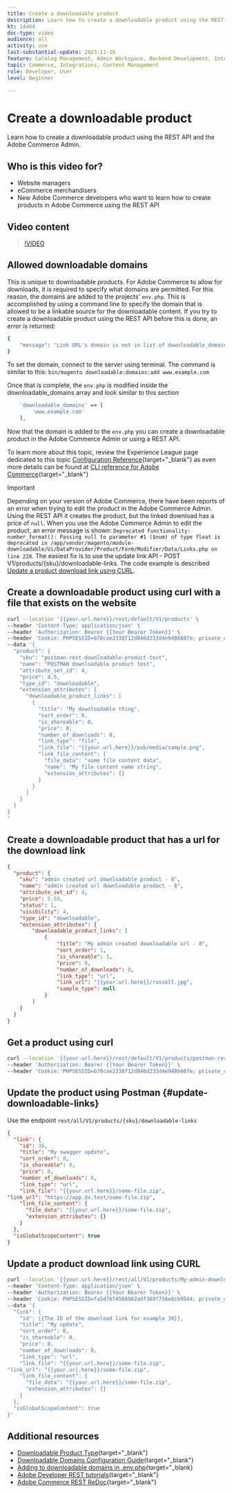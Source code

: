 ```yaml
---
title: Create a downloadable product
description: Learn how to create a downloadable product using the REST API and the Adobe Commerce Admin.
kt: 14464
doc-type: video
audience: all
activity: use
last-substantial-update: 2023-11-16
feature: Catalog Management, Admin Workspace, Backend Development, Integration, REST
topic: Commerce, Integrations, Content Management
role: Developer, User
level: Beginner

---
```

# Create a downloadable product

Learn how to create a downloadable product using the REST API and the Adobe Commerce Admin. 

## Who is this video for?

- Website managers
- eCommerce merchandisers
- New Adobe Commerce developers who want to learn how to create products in Adobe Commerce using the REST API

## Video content

>[!VIDEO](https://video.tv.adobe.com/v/3425753?learn=on)

## Allowed downloadable domains

This is unique to downloadable products. For Adobe Commerce to allow for downloads, it is required to specify what domains are permitted. For this reason, the domains are added to the projects' `env.php`. This is accomplished by using a command line to specify the domain that is allowed to be a linkable source for the downloadable content. If you try to create a downloadable product using the REST API before this is done, an error is returned:

```bash
{
    "message": "Link URL's domain is not in list of downloadable_domains in env.php."
}

```

To set the domain, connect to the server using terminal. The command is similar to this: `bin/magento downloadable:domains:add www.example.com`

Once that is complete, the `env.php` is modified inside the downloadable_domains array and look similar to this section

```php
    'downloadable_domains' => [
        'www.example.com'
    ],
```

Now that the domain is added to the `env.php` you can create a downloadable product in the Adobe Commerce Admin or using a REST API.

To learn more about this topic, review the Experience League page dedicated to this topic [Configuration Reference](https://experienceleague.adobe.com/docs/commerce-operations/configuration-guide/files/config-reference-envphp.html#downloadable_domains){target="_blank"} as even more details can be found at [CLI reference for Adobe Commerce](https://experienceleague.adobe.com/docs/commerce-operations/reference/magento-open-source.html#downloadable%3Adomains%3Aadd){target="_blank"}

>[!IMPORTANT]
>Depending on your version of Adobe Commerce, there have been reports of an error when trying to edit the product in the Adobe Commerce Admin. Using the REST API it creates the product, but the linked download has a price of `null`. When you use the Adobe Commerce Admin to edit the product, an error message is shown: `Deprecated Functionality: number_format(): Passing null to parameter #1 ($num) of type float is deprecated in /app/vendor/magento/module-downloadable/Ui/DataProvider/Product/Form/Modifier/Data/Links.php on line 228`. The easiest fix is to use the update link API - POST V1/products/{sku}/downloadable-links. The code example is described [Update a product download link using CURL](#update-downloadable-links).

## Create a downloadable product using curl with a file that exists on the website

```bash
curl --location '{{your.url.here}}/rest/default/V1/products' \
--header 'Content-Type: application/json' \
--header 'Authorization: Bearer {{Your Bearer Token}}' \
--header 'Cookie: PHPSESSID=b78cae2338f12d846d233d4e9486607e; private_content_version=564dde2976849891583a9a649073f01e' \
--data '{
  "product": {
    "sku": "postman-rest-downloadable-product-test",
    "name": "POSTMAN downloadable product test",
    "attribute_set_id": 4,
    "price": 4.5,
    "type_id": "downloadable",
    "extension_attributes": {
      "downloadable_product_links": [
        {
          "title": "My downloadable thing",
          "sort_order": 0,
          "is_shareable": 0,
          "price": 0,
          "number_of_downloads": 0,
          "link_type": "file",
          "link_file": "{{your.url.here}}/pub/media/sample.png",
          "link_file_content": {
            "file_data": "some file content data",
            "name": "My file content name string",
            "extension_attributes": {}
          }
        }
      ]
    }
  }
}
'
```

## Create a downloadable product that has a url for the download link

```json
{
  "product": {
    "sku": "admin created url downloadable product - 8",
    "name": "admin created url downloadable product - 8",
    "attribute_set_id": 4,
    "price": 5.58,
    "status": 1,
    "visibility": 4,
    "type_id": "downloadable",
    "extension_attributes": {
        "downloadable_product_links": [
            {
                "title": "My admin created downloadable url - 8",
                "sort_order": 1,
                "is_shareable": 1,
                "price": 0,
                "number_of_downloads": 0,
                "link_type": "url",
                "link_url": "{{your.url.here}}/russell.jpg",
                "sample_type": null
            }
        ]
    }
  }
}
```

## Get a product using curl

```bash
curl --location '{{your.url.here}}/rest/default/V1/products/postman-rest-downloadable-product-test' \
--header 'Authorization: Bearer {{Your Bearer Token}}' \
--header 'Cookie: PHPSESSID=b78cae2338f12d846d233d4e9486607e; private_content_version=564dde2976849891583a9a649073f01e'
```

## Update the product using Postman {#update-downloadable-links}

Use the endpoint `rest/all/V1/products/{sku}/downloadable-links`

```json
{
  "link": {
    "id": 39,
    "title": "My swagger update",
    "sort_order": 0,
    "is_shareable": 0,
    "price": 0,
    "number_of_downloads": 0,
    "link_type": "url",
    "link_file": "{{your.url.here}}/some-file.zip",
"link_url": "https://app.dx.test/some-file.zip",
    "link_file_content": {
      "file_data": "{{your.url.here}}/some-file.zip",
      "extension_attributes": {}
    }
  },
  "isGlobalScopeContent": true
}
```

## Update a product download link using CURL

```bash
curl --location '{{your.url.here}}/rest/all/V1/products/My-admin-download-product-4/downloadable-links' \
--header 'Content-Type: application/json' \
--header 'Authorization: Bearer {{Your Bearer Token}}' \
--header 'Cookie: PHPSESSID=fa5d76f4568982adf369f758e8cb9544; private_content_version=564dde2976849891583a9a649073f01e' \
--data '{
  "link": {
    "id": {{The ID of the download link for example 39}},
    "title": "My update",
    "sort_order": 0,
    "is_shareable": 0,
    "price": 0,
    "number_of_downloads": 0,
    "link_type": "url",
    "link_file": "{{your.url.here}}/some-file.zip",
"link_url": "{{your.url.here}}/some-file.zip",
    "link_file_content": {
      "file_data": "{{your.url.here}}/some-file.zip",
      "extension_attributes": {}
    }
  },
  "isGlobalScopeContent": true
}'
```

## Additional resources

- [Downloadable Product Type](https://experienceleague.adobe.com/docs/commerce-admin/catalog/products/types/product-create-downloadable.html){target="_blank"}
- [Downloadable Domains Configuration Guide](https://experienceleague.adobe.com/docs/commerce-operations/configuration-guide/files/config-reference-envphp.html#downloadable_domains){target="_blank"}
- [Adding to downloadable domains in .env.php](https://experienceleague.adobe.com/docs/commerce-operations/reference/magento-open-source.html#downloadable%3Adomains%3Aadd){target="_blank}
- [Adobe Developer REST tutorials](https://developer.adobe.com/commerce/webapi/rest/tutorials/prerequisite-tasks/){target="_blank"}
- [Adobe Commerce REST ReDoc](https://adobe-commerce.redoc.ly/2.4.6-admin/tag/products#operation/PostV1Products){target="_blank"}
